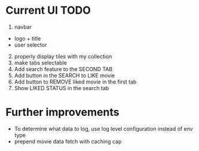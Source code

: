 # Current UI TODO
1. navbar
 - logo + title
 - user selector
2. properly display tiles with my collection
3. make tabs selectable
4. Add search feature to the SECOND TAB
5. Add button in the SEARCH to LIKE movie
6. Add button to REMOVE liked movie in the first tab
7. Show LIKED STATUS in the search tab


# Further improvements

- To determine what data to log, use log level configuration instead of env type
- prepend movie data fetch with caching cap

